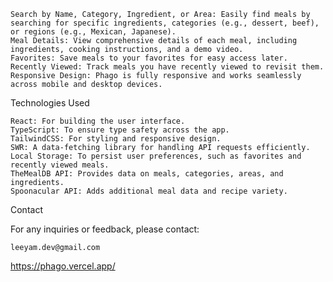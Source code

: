 
    Search by Name, Category, Ingredient, or Area: Easily find meals by searching for specific ingredients, categories (e.g., dessert, beef), or regions (e.g., Mexican, Japanese).
    Meal Details: View comprehensive details of each meal, including ingredients, cooking instructions, and a demo video.
    Favorites: Save meals to your favorites for easy access later.
    Recently Viewed: Track meals you have recently viewed to revisit them.
    Responsive Design: Phago is fully responsive and works seamlessly across mobile and desktop devices.

Technologies Used

    React: For building the user interface.
    TypeScript: To ensure type safety across the app.
    TailwindCSS: For styling and responsive design.
    SWR: A data-fetching library for handling API requests efficiently.
    Local Storage: To persist user preferences, such as favorites and recently viewed meals.
    TheMealDB API: Provides data on meals, categories, areas, and ingredients.
    Spoonacular API: Adds additional meal data and recipe variety.

Contact

For any inquiries or feedback, please contact:

    leeyam.dev@gmail.com

https://phago.vercel.app/
